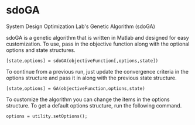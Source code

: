 sdoGA
=====

System Design Optimization Lab's Genetic Algorithm (sdoGA)

sdoGA is a genetic algorithm that is written in Matlab and designed for easy customization. To use, pass in the objective function along with the optional options and state structures.

    [state,options] = sdoGA(objectiveFunction[,options,state])

To continue from a previous run, just update the convergence criteria in the options structure and pass it in along with the previous state structure.

    [state,options] = GA(objectiveFunction,options,state)

To customize the algorithm you can change the items in the options structure. To get a default options structure, run the following command.

    options = utility.setOptions();
